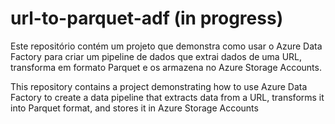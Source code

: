 # url-to-parquet-adf (in progress)

Este repositório contém um projeto que demonstra como usar o Azure Data Factory para criar um pipeline de dados que extrai dados de uma URL, transforma em formato Parquet e os armazena no Azure Storage Accounts.

This repository contains a project demonstrating how to use Azure Data Factory to create a data pipeline that extracts data from a URL, transforms it into Parquet format, and stores it in Azure Storage Accounts
